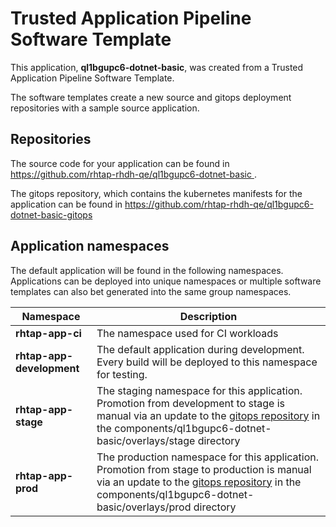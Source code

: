 # Trusted Application Pipeline Software Template

This application, **ql1bgupc6-dotnet-basic**, was created from a Trusted Application Pipeline Software Template.

The software templates create a new source and gitops deployment repositories with a sample source application. 

## Repositories

The source code for your application can be found in [https://github.com/rhtap-rhdh-qe/ql1bgupc6-dotnet-basic ](https://github.com/rhtap-rhdh-qe/ql1bgupc6-dotnet-basic ).
 
The gitops repository, which contains the kubernetes manifests for the application can be found in 
[https://github.com/rhtap-rhdh-qe/ql1bgupc6-dotnet-basic-gitops ](https://github.com/rhtap-rhdh-qe/ql1bgupc6-dotnet-basic-gitops ) 

## Application namespaces 

The default application will be found in the following namespaces. Applications can be deployed into unique namespaces or multiple software templates can also bet generated into the same group namespaces.  

|  Namespace   |  Description   |  
| -------- | -------- |
| **rhtap-app-ci** | The namespace used for CI workloads |
| **rhtap-app-development** | The default application during development. Every build will be deployed to this namespace for testing. |
| **rhtap-app-stage** | The staging namespace for this application. Promotion from development to stage is manual via an update to the [gitops repository](https://github.com/rhtap-rhdh-qe/ql1bgupc6-dotnet-basic-gitops ) in the components/ql1bgupc6-dotnet-basic/overlays/stage directory |
| **rhtap-app-prod** | The production namespace for this application. Promotion from stage to production is manual via an update to the [gitops repository](https://github.com/rhtap-rhdh-qe/ql1bgupc6-dotnet-basic-gitops ) in the components/ql1bgupc6-dotnet-basic/overlays/prod directory |